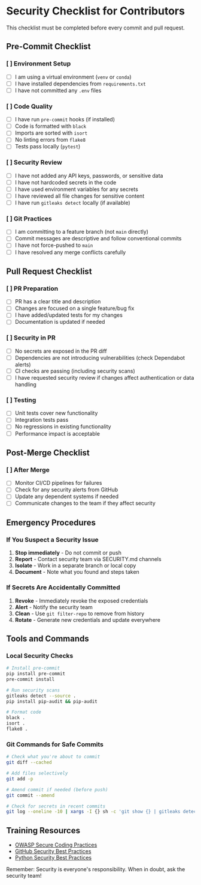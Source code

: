# Security Checklist for Contributors

This checklist must be completed before every commit and pull request.

## Pre-Commit Checklist

### [ ] Environment Setup
- [ ] I am using a virtual environment (`venv` or `conda`)
- [ ] I have installed dependencies from `requirements.txt`
- [ ] I have not committed any `.env` files

### [ ] Code Quality
- [ ] I have run `pre-commit` hooks (if installed)
- [ ] Code is formatted with `black`
- [ ] Imports are sorted with `isort`
- [ ] No linting errors from `flake8`
- [ ] Tests pass locally (`pytest`)

### [ ] Security Review
- [ ] I have not added any API keys, passwords, or sensitive data
- [ ] I have not hardcoded secrets in the code
- [ ] I have used environment variables for any secrets
- [ ] I have reviewed all file changes for sensitive content
- [ ] I have run `gitleaks detect` locally (if available)

### [ ] Git Practices
- [ ] I am committing to a feature branch (not `main` directly)
- [ ] Commit messages are descriptive and follow conventional commits
- [ ] I have not force-pushed to `main`
- [ ] I have resolved any merge conflicts carefully

## Pull Request Checklist

### [ ] PR Preparation
- [ ] PR has a clear title and description
- [ ] Changes are focused on a single feature/bug fix
- [ ] I have added/updated tests for my changes
- [ ] Documentation is updated if needed

### [ ] Security in PR
- [ ] No secrets are exposed in the PR diff
- [ ] Dependencies are not introducing vulnerabilities (check Dependabot alerts)
- [ ] CI checks are passing (including security scans)
- [ ] I have requested security review if changes affect authentication or data handling

### [ ] Testing
- [ ] Unit tests cover new functionality
- [ ] Integration tests pass
- [ ] No regressions in existing functionality
- [ ] Performance impact is acceptable

## Post-Merge Checklist

### [ ] After Merge
- [ ] Monitor CI/CD pipelines for failures
- [ ] Check for any security alerts from GitHub
- [ ] Update any dependent systems if needed
- [ ] Communicate changes to the team if they affect security

## Emergency Procedures

### If You Suspect a Security Issue
1. **Stop immediately** - Do not commit or push
2. **Report** - Contact security team via SECURITY.md channels
3. **Isolate** - Work in a separate branch or local copy
4. **Document** - Note what you found and steps taken

### If Secrets Are Accidentally Committed
1. **Revoke** - Immediately revoke the exposed credentials
2. **Alert** - Notify the security team
3. **Clean** - Use `git filter-repo` to remove from history
4. **Rotate** - Generate new credentials and update everywhere

## Tools and Commands

### Local Security Checks
```bash
# Install pre-commit
pip install pre-commit
pre-commit install

# Run security scans
gitleaks detect --source .
pip install pip-audit && pip-audit

# Format code
black .
isort .
flake8 .
```

### Git Commands for Safe Commits
```bash
# Check what you're about to commit
git diff --cached

# Add files selectively
git add -p

# Amend commit if needed (before push)
git commit --amend

# Check for secrets in recent commits
git log --oneline -10 | xargs -I {} sh -c 'git show {} | gitleaks detect --stdin'
```

## Training Resources

- [OWASP Secure Coding Practices](https://owasp.org/www-pdf-archive/OWASP_SCP_Quick_Reference_Guide_v2.pdf)
- [GitHub Security Best Practices](https://docs.github.com/en/code-security/getting-started/securing-your-repository)
- [Python Security Best Practices](https://docs.python.org/3/library/secrets.html)

Remember: Security is everyone's responsibility. When in doubt, ask the security team!
